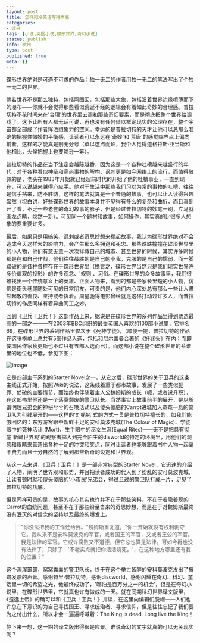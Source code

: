 ```yaml
---
layout: post
title: 怎样把冷笑话写得崇高
categories:
- 读书
tags: [小说,英国小说,碟形世界,奇幻小说]
status: publish
info: 杭州
type: post
published: true
meta: {}
---
```


碟形世界绝对是可遇不可求的作品：独一无二的作者用独一无二的笔法写出了个独一无二的世界。

倘若世界不是那么独特，包括阿图因，包括那些大象，包括沿着世界边缘喷薄而下的瀑布——你就不会觉得那些看似荒诞不经的逻辑会有着如此奇妙的合理感。普拉切特不花时间来在'合理'的世界里去调和那些奇幻要素，而是彻底把整个世界给调戏了。这下让所有人都无话可说，再也没有任何借以框定现实的公理存在，整个宇宙都全部成了作者挥洒想象力的空间。幸运的是普拉切特的天才让他可以总那么准确的把握住微妙的平衡感，让读者可以永远在'奇妙'和'荒唐'的感觉临界点上偏向前者，这样的才能真是别无分号（单以这点而论，我个人觉得道格拉斯·亚当斯和他相比，火候把握上也要略逊一筹）。

普拉切特的作品在当下注定会越陈越香，因为这是一个各种吐槽越来越盛行的年代；对于各种看似神圣和高尚事物的解构、讽刺更是如今网络上的流行，而值得敬佩的是，老头在1983年开始就已经超前时代的开始了他的吐槽事业，一直到现在，可以说越来越得心应手。他对于生活中那些我们习以为常的事物的吐槽，往往是信手拈来，防不胜防，这样的笔法就算是一个普通的故事，也可以让人读得兴趣盎然（坦白讲，好些碟形世界的故事本身并不见得有多么的复杂和曲折，而且真剖开了看，不乏一些老套的奇幻故事的影子，但是经过普拉切特的妙笔一刷，立马就画龙点睛，焕然一新）。可见同一个题材和故事，如何操作，其实真的比很多人想象的要重要许多。

最后，如果只是用搞笑、讽刺或者奇思妙想来撑起故事，我认为碟形世界绝对不会造成今天这样大的影响力，会产生那么多拥趸和死忠。那些跌跌撞撞在碟形世界里的小人物，他们有意无意一次次拯救自己的城市、甚至世界的时候，其实许多时候都是在和自己作战，他们往往战胜的是自己的小我，克服的是自己的懦弱，而一脚踏破的是各种各样存在于碟形世界里（换言之，碟形世界当然只是我们现实世界许多价值观的投影）的许多观念、'规则'、习俗。在碟形世界的众多故事里，我们很难找出一个传统意义上的英雄、正面人物来，看到的都是些家长里短的小人物，仿佛是街头巷尾随处可见的日常朋友，可贵的是，他们内心深处总有那么一些让人肃然起敬的善良、坚持或者执着。周星驰得电影曾经就是这样打动过许多人，而普拉切特的作品同样有着异曲同工之妙。

回到《卫兵！卫兵！》这部作品上来，据说是在碟形世界的系列作品里得到票选最高的一部之一——在2003年BBC组织的最受英国人喜欢的100部小说里，它排名69，在碟形世界的系列作品里仅次于《死神学徒》，（顺便一提，普拉切特的作品在这张榜单上总共有5部作品入选，包括和尼尔盖曼合著的《好兆头》在内；而即使国民作家狄更斯也不过只有五部入选而已）。而这部小说在整个碟形世界的系谱里的地位也不低，参见下图：

![image](http://farm5.static.flickr.com/4150/5070470082_ae625de61c.jpg)

它是四部主干系列的Starter Novel之一，从它之后，碟形世界的关于卫兵的这条主线正式开始，按照Wiki的说法，这条线着重于都市故事，发展了一些类似犯罪、侦破的主要情节，而始终也伴随着主人公魏姆斯的成长（呃，或者说升职），在这部书里他还是一个落寞颓废的警卫队长。当然事实上故事前半的展开，是以所谓明理兄弟会的神秘兮兮的召唤活动以及傻头傻脑的Carrot进城加入奄奄一息的警卫队为引线展开的——这样的'刘姥姥'式的方式一贯是普拉切特擅长的，如我们能够回忆的：东方游客眼中新鲜十足的安科莫波克城(The Colour of Magic)、学徒眼中的死神活计 (Mort)、生手眼中的巫女生涯(Equal Rites)——无不是把具有彻底'新鲜世界观'的观察者掷入到完全陌生的disworld的特定的环境里，用他们的观感和眼睛来营造出各种十足的冲突和笑点，同时让读者也能够跟着书中人物一起毫不费力而且十分自然的了解到那些新奇的设定和世界观。

从这一点来讲，《卫兵！卫兵！》是一部非常典型的Starter Novel，它迅速的介绍了人物，阐明了世界观和形势，并且把读者成功的代入到了纷乱的安可莫波克城，让读者顿时就和傻头傻脑的'小市民'兄弟会，得过且过的警卫队打成一片，足见了普拉切特的功底。

但是同样可贵的是，故事的核心其实也许并不在于那些笑料，不在于若隐若现的Carrot的血统问题，甚至不在于那些纷至沓来的奇思妙想，而是在于对魏姆斯最终没有泯灭的对信念的坚持以及最终的爆发上。

> "你没法把我的工作还给我。"魏姆斯重复道，"你一开始就没有权利剥夺它。我从来不是安科莫波克的军官，或者国王的军官，又或者王公的军官。我是法律的军官。它或许腐败又不道德，但它总也算是法律。可如今再也没有法律了，只除了：'不老实点就把你活活烧死。'，在这种地方哪里还有我的位置？"

这个浑浑噩噩，窝窝囊囊的警卫队长，终于在这个举世皆醉的安科莫波克发出了振聋发聩的声音。感谢特里·普拉切特，感谢discworld，感谢闪耀在奇幻、科幻、童话里一切的希望之光，他最终成功了，'哪怕是百万分之一的机会'，但是在奇幻小说里，在碟形世界里，它就真也许有做成的一天。就在同期科幻世界译文版里，《遴选上帝》的确可以和《卫兵！卫兵！》并读，在这里向编辑们脱帽——人们也许总在下意识的为自己寻找国王、寻求统治者、寻求信仰，但是往往忘记了我们要为之付出什么，所以才会一遍遍呼喊着：The King is dead. Long live the King！

静下来一想，这一期的译文版出得很是应景。谁说奇幻的文字就真的可以无关现实呢？

